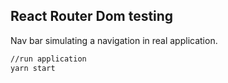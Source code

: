 ## React Router Dom testing

Nav bar simulating a navigation in real application.


```bash
//run application
yarn start 


```